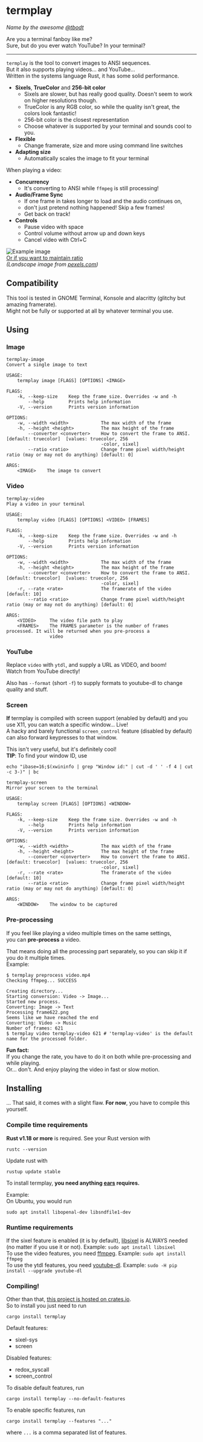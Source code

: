 # termplay
*Name by the awesome [@tbodt](https://github.com/tbodt)*

Are you a terminal fanboy like me?  
Sure, but do you ever watch YouTube? In your terminal?

----------------------------------------------------

`termplay` is the tool to convert images to ANSI sequences.  
But it also supports playing videos... and YouTube...  
Written in the systems language Rust, it has some solid performance.

  - **Sixels**, **TrueColor** and **256-bit color**
    - Sixels are slower, but has really good quality. Doesn't seem to work on higher resolutions though.
    - TrueColor is any RGB color, so while the quality isn't great, the colors look fantastic!
    - 256-bit color is the closest representation
    - Choose whatever is supported by your terminal and sounds cool to you.
  - **Flexible**
    - Change framerate, size and more using command line switches
  - **Adapting size**
    - Automatically scales the image to fit your terminal

When playing a video:  
  - **Concurrency**
    - It's converting to ANSI while `ffmpeg` is still processing!
  - **Audio/Frame Sync**
    - If one frame in takes longer to load and the audio continues on,
    - don't just pretend nothing happened! Skip a few frames!
    - Get back on track!
  - **Controls**
    - Pause video with space
    - Control volume without arrow up and down keys
    - Cancel video with Ctrl+C

![Example image](http://i.imgur.com/dKzlbg0.png)  
[Or if you want to maintain ratio](http://i.imgur.com/jItzR8T.png)  
*(Landscape image from [pexels.com](https://www.pexels.com/photo/snow-capped-mountains-under-blue-sky-and-white-clouds-115045/))*

## Compatibility

This tool is tested in GNOME Terminal, Konsole and alacritty (glitchy but amazing framerate).  
Might not be fully or supported at all by whatever terminal you use.

## Using

### Image

```
termplay-image 
Convert a single image to text

USAGE:
    termplay image [FLAGS] [OPTIONS] <IMAGE>

FLAGS:
    -k, --keep-size    Keep the frame size. Overrides -w and -h
        --help         Prints help information
    -V, --version      Prints version information

OPTIONS:
    -w, --width <width>            The max width of the frame
    -h, --height <height>          The max height of the frame
        --converter <converter>    How to convert the frame to ANSI. [default: truecolor]  [values: truecolor, 256
                                   -color, sixel]
        --ratio <ratio>            Change frame pixel width/height ratio (may or may not do anything) [default: 0]

ARGS:
    <IMAGE>    The image to convert
```

### Video

```
termplay-video 
Play a video in your terminal

USAGE:
    termplay video [FLAGS] [OPTIONS] <VIDEO> [FRAMES]

FLAGS:
    -k, --keep-size    Keep the frame size. Overrides -w and -h
        --help         Prints help information
    -V, --version      Prints version information

OPTIONS:
    -w, --width <width>            The max width of the frame
    -h, --height <height>          The max height of the frame
        --converter <converter>    How to convert the frame to ANSI. [default: truecolor]  [values: truecolor, 256
                                   -color, sixel]
    -r, --rate <rate>              The framerate of the video [default: 10]
        --ratio <ratio>            Change frame pixel width/height ratio (may or may not do anything) [default: 0]

ARGS:
    <VIDEO>     The video file path to play
    <FRAMES>    The FRAMES parameter is the number of frames processed. It will be returned when you pre-process a
                video
```

### YouTube

Replace `video` with `ytdl`, and supply a URL as VIDEO, and boom!  
Watch from YouTube directly!

Also has `--format` (short `-f`) to supply formats to youtube-dl to change quality and stuff.

### Screen

**If** termplay is compiled with screen support (enabled by default) and you use X11, you can watch a specific window... Live!  
A hacky and barely functional `screen_control` feature (disabled by default) can also forward keypresses to that window.  

This isn't very useful, but it's definitely cool!  
**TIP**: To find your window ID, use
```
echo "ibase=16;$(xwininfo | grep "Window id:" | cut -d ' ' -f 4 | cut -c 3-)" | bc
```

```
termplay-screen 
Mirror your screen to the terminal

USAGE:
    termplay screen [FLAGS] [OPTIONS] <WINDOW>

FLAGS:
    -k, --keep-size    Keep the frame size. Overrides -w and -h
        --help         Prints help information
    -V, --version      Prints version information

OPTIONS:
    -w, --width <width>            The max width of the frame
    -h, --height <height>          The max height of the frame
        --converter <converter>    How to convert the frame to ANSI. [default: truecolor]  [values: truecolor, 256
                                   -color, sixel]
    -r, --rate <rate>              The framerate of the video [default: 10]
        --ratio <ratio>            Change frame pixel width/height ratio (may or may not do anything) [default: 0]

ARGS:
    <WINDOW>    The window to be captured
```

### Pre-processing

If you feel like playing a video multiple times on the same settings,  
you can **pre-process** a video.

That means doing all the processing part separately, so you can skip it if you do it multiple times.  
Example:
```
$ termplay preprocess video.mp4
Checking ffmpeg... SUCCESS

Creating directory...
Starting conversion: Video -> Image...
Started new process.
Converting: Image -> Text
Processing frame622.png
Seems like we have reached the end
Converting: Video -> Music
Number of frames: 621
$ termplay video termplay-video 621 # 'termplay-video' is the default name for the processed folder.
```

**Fun fact:**  
If you change the rate, you have to do it on both while pre-processing and while playing.  
Or... don't. And enjoy playing the video in fast or slow motion.

## Installing

... That said, it comes with a slight flaw. **For now**, you have to compile this yourself.  

### Compile time requirements

**Rust v1.18 or more** is required. See your Rust version with
```
rustc --version
```
Update rust with
```
rustup update stable
```

To install termplay, **you need anything [ears](https://github.com/jhasse/ears) requires.**  

Example:  
On Ubuntu, you would run
```
sudo apt install libopenal-dev libsndfile1-dev
```

### Runtime requirements

If the sixel feature is enabled (it is by default),
[libsixel](https://github.com/saitoha/libsixel) is ALWAYS needed (no matter if you use it or not).
Example: `sudo apt install libsixel`  
To use the video features, you need [ffmpeg](https://ffmpeg.org/). Example: `sudo apt install ffmpeg`  
To use the ytdl features, you need [youtube-dl](https://github.com/rg3/youtube-dl/). Example: `sudo -H pip install --upgrade youtube-dl`  

### Compiling!

Other than that, [this project is hosted on crates.io](https://crates.io/crates/termplay).  
So to install you just need to run
```
cargo install termplay
```

Default features:

  - sixel-sys
  - screen

Disabled features:

  - redox_syscall
  - screen_control

To disable default features, run  

```
cargo install termplay --no-default-features
```

To enable specific features, run  
```
cargo install termplay --features "..."
```
where `...` is a comma separated list of features.

